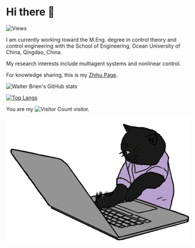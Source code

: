 # Hi there 👋

![Views](http://views.whatilearened.today/views/github/deltax75/views.svg)

<!--
**DeltaX75/DeltaX75** is a ✨ _special_ ✨ repository because its `README.md` (this file) appears on your GitHub profile.

Here are some ideas to get you started:

- 🔭 I’m currently working on ...
- 🌱 I’m currently learning ...
- 👯 I’m looking to collaborate on ...
- 🤔 I’m looking for help with ...
- 💬 Ask me about ...
- 📫 How to reach me: ...
- 😄 Pronouns: ...
- ⚡ Fun fact: ...
-->

I am currently working toward the M.Eng. degree in control theory and control engineering with the School of Engineering, Ocean University of China, Qingdao, China.

My research interests include multiagent systems and nonlinear control.

For knowledge sharing, this is my [Zhihu Page](https://www.zhihu.com/people/Walter_Brien).

![Walter Brien's GitHub stats](https://github-readme-stats.vercel.app/api?username=deltax75&hide=issues,prs&show_icons=true&theme=gruvbox_light)

[![Top Langs](https://github-readme-stats.vercel.app/api/top-langs/?username=deltax75&layout=compact)](https://github.com/anuraghazra/github-readme-stats)

You are my ![Visitor Count](https://profile-counter.glitch.me/deltax75/count.svg) visitor.

![cat](https://github.com/DeltaX75/DeltaX75/blob/main/hacker_cat.gif?raw=true.gif)

